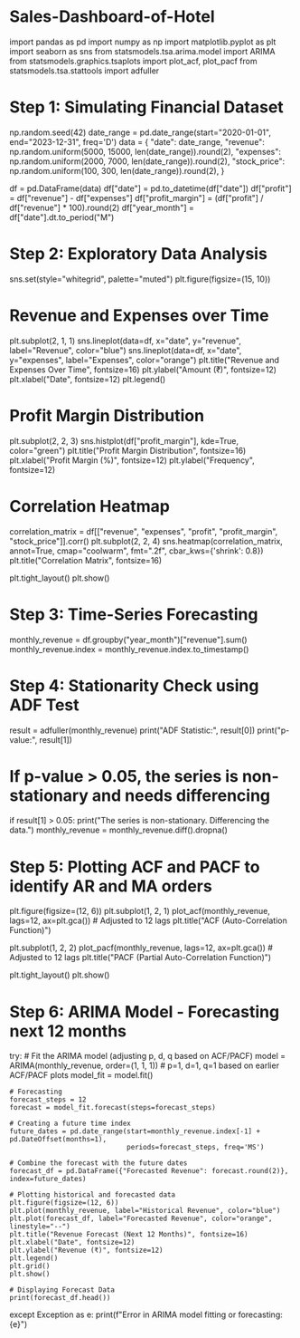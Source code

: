 # Sales-Dashboard-of-Hotel
import pandas as pd
import numpy as np
import matplotlib.pyplot as plt
import seaborn as sns
from statsmodels.tsa.arima.model import ARIMA
from statsmodels.graphics.tsaplots import plot_acf, plot_pacf
from statsmodels.tsa.stattools import adfuller

# Step 1: Simulating Financial Dataset
np.random.seed(42)
date_range = pd.date_range(start="2020-01-01", end="2023-12-31", freq='D')
data = {
    "date": date_range,
    "revenue": np.random.uniform(5000, 15000, len(date_range)).round(2),
    "expenses": np.random.uniform(2000, 7000, len(date_range)).round(2),
    "stock_price": np.random.uniform(100, 300, len(date_range)).round(2),
}

df = pd.DataFrame(data)
df["date"] = pd.to_datetime(df["date"])
df["profit"] = df["revenue"] - df["expenses"]
df["profit_margin"] = (df["profit"] / df["revenue"] * 100).round(2)
df["year_month"] = df["date"].dt.to_period("M")

# Step 2: Exploratory Data Analysis
sns.set(style="whitegrid", palette="muted")
plt.figure(figsize=(15, 10))

# Revenue and Expenses over Time
plt.subplot(2, 1, 1)
sns.lineplot(data=df, x="date", y="revenue", label="Revenue", color="blue")
sns.lineplot(data=df, x="date", y="expenses", label="Expenses", color="orange")
plt.title("Revenue and Expenses Over Time", fontsize=16)
plt.ylabel("Amount (₹)", fontsize=12)
plt.xlabel("Date", fontsize=12)
plt.legend()

# Profit Margin Distribution
plt.subplot(2, 2, 3)
sns.histplot(df["profit_margin"], kde=True, color="green")
plt.title("Profit Margin Distribution", fontsize=16)
plt.xlabel("Profit Margin (%)", fontsize=12)
plt.ylabel("Frequency", fontsize=12)

# Correlation Heatmap
correlation_matrix = df[["revenue", "expenses", "profit", "profit_margin", "stock_price"]].corr()
plt.subplot(2, 2, 4)
sns.heatmap(correlation_matrix, annot=True, cmap="coolwarm", fmt=".2f", cbar_kws={'shrink': 0.8})
plt.title("Correlation Matrix", fontsize=16)

plt.tight_layout()
plt.show()

# Step 3: Time-Series Forecasting
monthly_revenue = df.groupby("year_month")["revenue"].sum()
monthly_revenue.index = monthly_revenue.index.to_timestamp()

# Step 4: Stationarity Check using ADF Test
result = adfuller(monthly_revenue)
print("ADF Statistic:", result[0])
print("p-value:", result[1])

# If p-value > 0.05, the series is non-stationary and needs differencing
if result[1] > 0.05:
    print("The series is non-stationary. Differencing the data.")
    monthly_revenue = monthly_revenue.diff().dropna()

# Step 5: Plotting ACF and PACF to identify AR and MA orders
plt.figure(figsize=(12, 6))
plt.subplot(1, 2, 1)
plot_acf(monthly_revenue, lags=12, ax=plt.gca())  # Adjusted to 12 lags
plt.title("ACF (Auto-Correlation Function)")

plt.subplot(1, 2, 2)
plot_pacf(monthly_revenue, lags=12, ax=plt.gca())  # Adjusted to 12 lags
plt.title("PACF (Partial Auto-Correlation Function)")

plt.tight_layout()
plt.show()

# Step 6: ARIMA Model - Forecasting next 12 months
try:
    # Fit the ARIMA model (adjusting p, d, q based on ACF/PACF)
    model = ARIMA(monthly_revenue, order=(1, 1, 1))  # p=1, d=1, q=1 based on earlier ACF/PACF plots
    model_fit = model.fit()

    # Forecasting
    forecast_steps = 12
    forecast = model_fit.forecast(steps=forecast_steps)

    # Creating a future time index
    future_dates = pd.date_range(start=monthly_revenue.index[-1] + pd.DateOffset(months=1),
                                 periods=forecast_steps, freq='MS')

    # Combine the forecast with the future dates
    forecast_df = pd.DataFrame({"Forecasted Revenue": forecast.round(2)}, index=future_dates)

    # Plotting historical and forecasted data
    plt.figure(figsize=(12, 6))
    plt.plot(monthly_revenue, label="Historical Revenue", color="blue")
    plt.plot(forecast_df, label="Forecasted Revenue", color="orange", linestyle="--")
    plt.title("Revenue Forecast (Next 12 Months)", fontsize=16)
    plt.xlabel("Date", fontsize=12)
    plt.ylabel("Revenue (₹)", fontsize=12)
    plt.legend()
    plt.grid()
    plt.show()

    # Displaying Forecast Data
    print(forecast_df.head())
except Exception as e:
    print(f"Error in ARIMA model fitting or forecasting: {e}")
